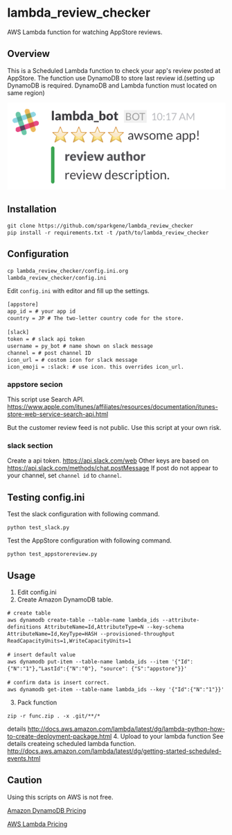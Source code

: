 # lambda_review_checker
AWS Lambda function for watching AppStore reviews.

## Overview

This is a Scheduled Lambda function to check your app's review posted at AppStore.
The function use DynamoDB to store last review id.(setting up DynamoDB is required. DynamoDB and Lambda function must located on same region)

![slack post image](https://raw.githubusercontent.com/sparkgene/lambda_review_checker/master/slack_post_image.png)

## Installation

```
git clone https://github.com/sparkgene/lambda_review_checker
pip install -r requirements.txt -t /path/to/lambda_review_checker
```

## Configuration

```
cp lambda_review_checker/config.ini.org lambda_review_checker/config.ini
```

Edit `config.ini` with editor and fill up the settings.

```
[appstore]
app_id = # your app id
country = JP # The two-letter country code for the store.

[slack]
token = # slack api token
username = py_bot # name shown on slack message
channel = # post channel ID
icon_url = # costom icon for slack message
icon_emoji = :slack: # use icon. this overrides icon_url.
```
### appstore secion

This script use Search API.
https://www.apple.com/itunes/affiliates/resources/documentation/itunes-store-web-service-search-api.html

But the customer review feed is not public.
Use this script at your own risk.

### slack section

Create a api token. https://api.slack.com/web
Other keys are based on https://api.slack.com/methods/chat.postMessage
If post do not appear to your channel, set `channel id` to `channel`.

## Testing config.ini

Test the slack configuration with following command.

``` shell
python test_slack.py
```

Test the AppStore configuration with following command.

``` shell
python test_appstorereview.py
```

## Usage

1. Edit config.ini
2. Create Amazon DynamoDB table.

  ``` shell
  # create table
  aws dynamodb create-table --table-name lambda_ids --attribute-definitions AttributeName=Id,AttributeType=N --key-schema AttributeName=Id,KeyType=HASH --provisioned-throughput ReadCapacityUnits=1,WriteCapacityUnits=1

  # insert default value
  aws dynamodb put-item --table-name lambda_ids --item '{"Id":{"N":"1"},"LastId":{"N":"0"}, "source": {"S":"appstore"}}'

  # confirm data is insert correct.
  aws dynamodb get-item --table-name lambda_ids --key '{"Id":{"N":"1"}}'
  ```
3. Pack function

  ``` shell
  zip -r func.zip . -x .git/**/*
  ```
  details
  http://docs.aws.amazon.com/lambda/latest/dg/lambda-python-how-to-create-deployment-package.html
4. Upload to your lambda function
  See details createing scheduled lambda function.
  http://docs.aws.amazon.com/lambda/latest/dg/getting-started-scheduled-events.html

## Caution

Using this scripts on AWS is not free.

[Amazon DynamoDB Pricing](https://aws.amazon.com/dynamodb/pricing/)

[AWS Lambda Pricing](https://aws.amazon.com/lambda/pricing/)
